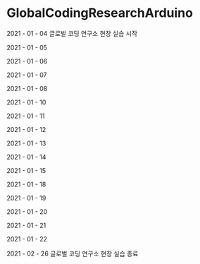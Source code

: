 # GlobalCodingResearchArduino

2021 - 01 - 04 글로벌 코딩 연구소 현장 실습 시작

2021 - 01 - 05

2021 - 01 - 06

2021 - 01 - 07

2021 - 01 - 08

2021 - 01 - 10

2021 - 01 - 11

2021 - 01 - 12

2021 - 01 - 13

2021 - 01 - 14

2021 - 01 - 15

2021 - 01 - 18

2021 - 01 - 19

2021 - 01 - 20

2021 - 01 - 21

2021 - 01 - 22

2021 - 02 - 26 글로벌 코딩 연구소 현장 실습 종료
